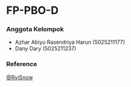 # FP-PBO-D 
### Anggota Kelompok
- Azhar Abiyu Rasendriya Harun    (5025211177)
- Dany Dary                       (5025211237)

### Reference
[@RyiSnow](https://www.youtube.com/@RyiSnow)

